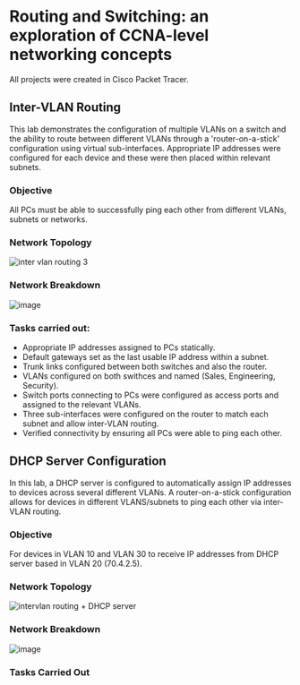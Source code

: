 # Routing and Switching: an exploration of CCNA-level networking concepts
All projects were created in Cisco Packet Tracer.


## Inter-VLAN Routing
This lab demonstrates the configuration of multiple VLANs on a switch and the ability to route between different VLANs through a 'router-on-a-stick' configuration using virtual sub-interfaces.
Appropriate IP addresses were configured for each device and these were then placed within relevant subnets. 


### Objective 
All PCs must be able to successfully ping each other from different VLANs, subnets or networks.


### Network Topology

![inter vlan routing 3](https://github.com/user-attachments/assets/bcf72ef4-9ffc-4295-954a-fa91dac094cd)


### Network Breakdown

![image](https://github.com/user-attachments/assets/6421fee3-49e2-4d5d-9421-81c8bb4451bd)

### Tasks carried out:

- Appropriate IP addresses assigned to PCs statically.
- Default gateways set as the last usable IP address within a subnet.
- Trunk links configured between both switches and also the router.
- VLANs configured on both swithces and named (Sales, Engineering, Security).
- Switch ports connecting to PCs were configured as access ports and assigned to the relevant VLANs.
- Three sub-interfaces were configured on the router to match each subnet and allow inter-VLAN routing.
- Verified connectivity by ensuring all PCs were able to ping each other. 

 
## DHCP Server Configuration
In this lab, a DHCP server is configured to automatically assign IP addresses to devices across several different VLANs. A router-on-a-stick configuration allows for devices in different
VLANS/subnets to ping each other via inter-VLAN routing.

### Objective
For devices in VLAN 10 and VLAN 30 to receive IP addresses from DHCP server based in VLAN 20 (70.4.2.5).

### Network Topology 

![intervlan routing + DHCP server](https://github.com/user-attachments/assets/994741f1-4e11-4f93-9c8f-7e0b92e4a9cb)

### Network Breakdown

![image](https://github.com/user-attachments/assets/c0fe19ff-8838-450c-9372-97d8914531d6)


### Tasks Carried Out
